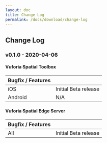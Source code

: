 ```yaml
---
layout: doc
title: Change Log
permalink: /docs/download/change-log
---
```


## Change Log

###  v0.1.0 - 2020-04-06

#### Vuforia Spatial Toolbox

|Bugfix / Features | |
|---|---|
|iOS |Initial Beta release|
|Android| N/A|


#### Vuforia Spatial Edge Server

|Bugfix / Features | |
|---|---|
| All | Initial Beta release|